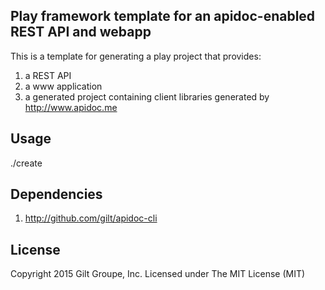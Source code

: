 ## Play framework template for an apidoc-enabled REST API and webapp

This is a template for generating a play project that provides:

  1. a REST API
  2. a www application
  3. a generated project containing client libraries generated by http://www.apidoc.me

## Usage

  ./create

## Dependencies

  1. http://github.com/gilt/apidoc-cli


## License
Copyright 2015 Gilt Groupe, Inc. 
Licensed under The MIT License (MIT)

